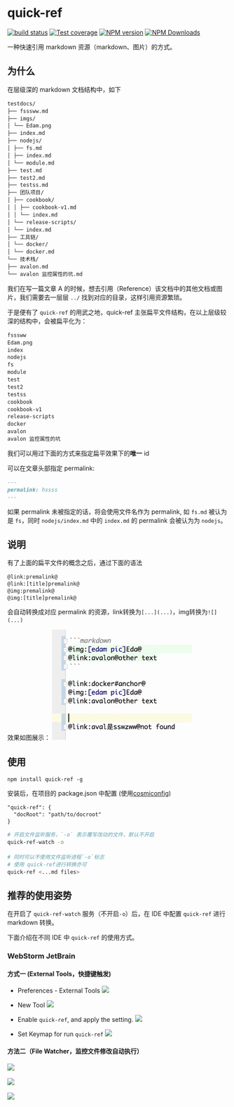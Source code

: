 # quick-ref

[![build status](https://img.shields.io/travis/be-fe/quick-ref/master.svg?style=flat-square)](https://travis-ci.org/be-fe/quick-ref)
[![Test coverage](https://img.shields.io/codecov/c/github/be-fe/quick-ref.svg?style=flat-square)](https://codecov.io/github/be-fe/quick-ref?branch=master)
[![NPM version](https://img.shields.io/npm/v/quick-ref.svg?style=flat-square)](https://www.npmjs.com/package/quick-ref)
[![NPM Downloads](https://img.shields.io/npm/dm/quick-ref.svg?style=flat-square&maxAge=43200)](https://www.npmjs.com/package/quick-ref)

一种快速引用 markdown 资源（markdown、图片）的方式。

## 为什么

在层级深的 markdown 文档结构中，如下

```markdown
testdocs/
├── fsssww.md
├── imgs/
│ └── Edam.png
├── index.md
├── nodejs/
│ ├── fs.md
│ ├── index.md
│ └── module.md
├── test.md
├── test2.md
├── testss.md
├── 团队项目/
│ ├── cookbook/
│ │ ├── cookbook-v1.md
│ │ └── index.md
│ └── release-scripts/
│ └── index.md
├── 工具链/
│ └── docker/
│ └── docker.md
└── 技术栈/
├── avalon.md
└── avalon 监控属性的坑.md
```

我们在写一篇文章 A 的时候，想去引用（Reference）该文档中的其他文档或图片，我们需要去一层层 `../` 找到对应的目录，这样引用资源繁琐。

于是便有了 `quick-ref` 的用武之地，quick-ref 主张扁平文件结构，在以上层级较深的结构中，会被扁平化为：

```markdown
fsssww
Edam.png
index
nodejs
fs
module
test
test2
testss
cookbook
cookbook-v1
release-scripts
docker
avalon
avalon 监控属性的坑
```

我们可以用过下面的方式来指定扁平效果下的**唯一** id

可以在文章头部指定 permalink:

```markdown
---
permalink: hssss
---
```

如果 permalink 未被指定的话，将会使用文件名作为 permalink, 如 `fs.md` 被认为是 `fs`，同时 `nodejs/index.md` 中的 `index.md` 的 permalink 会被认为为 `nodejs`。

## 说明

有了上面的扁平文件的概念之后，通过下面的语法

````
@link:premalink@  
@link:[title]premalink@
@img:premalink@
@img:[title]premalink@
````

会自动转换成对应 permalink 的资源，link转换为`[...](...)`，img转换为`![](...)`

效果如图展示：
![](./snapshot.gif)

## 使用

    npm install quick-ref -g

安装后，在项目的 package.json 中配置 (使用[cosmiconfig](https://github.com/davidtheclark/cosmiconfig))

    "quick-ref": {
      "docRoot": "path/to/docroot"
    }

```bash
# 开启文件监听服务，`-o` 表示覆写改动的文件，默认不开启
quick-ref-watch -o

# 同时可以不使用文件监听进程`-o`标志
# 使用 quick-ref进行转换亦可
quick-ref <...md files>
```

## 推荐的使用姿势

在开启了 `quick-ref-watch` 服务（不开启`-o`）后，在 IDE 中配置 `quick-ref` 进行 markdown 转换。

下面介绍在不同 IDE 中 `quick-ref` 的使用方式。

### WebStorm JetBrain

#### 方式一 (External Tools，快捷键触发)

* Preferences - External Tools
  ![](https://i.loli.net/2018/05/24/5b06446b5a143.png)

* New Tool
  ![](https://i.loli.net/2018/05/24/5b06450c50b61.png)

* Enable `quick-ref`, and apply the setting.
  ![](https://i.loli.net/2018/05/24/5b06453786505.png)

* Set Keymap for run `quick-ref`
  ![](https://i.loli.net/2018/05/24/5b0645aac42c1.png)

#### 方法二（File Watcher，监控文件修改自动执行）

![](https://i.loli.net/2018/05/24/5b0645eea912a.png)

![](https://i.loli.net/2018/05/24/5b064614d75d2.png)

![](https://i.loli.net/2018/05/24/5b06464ec7909.png)
